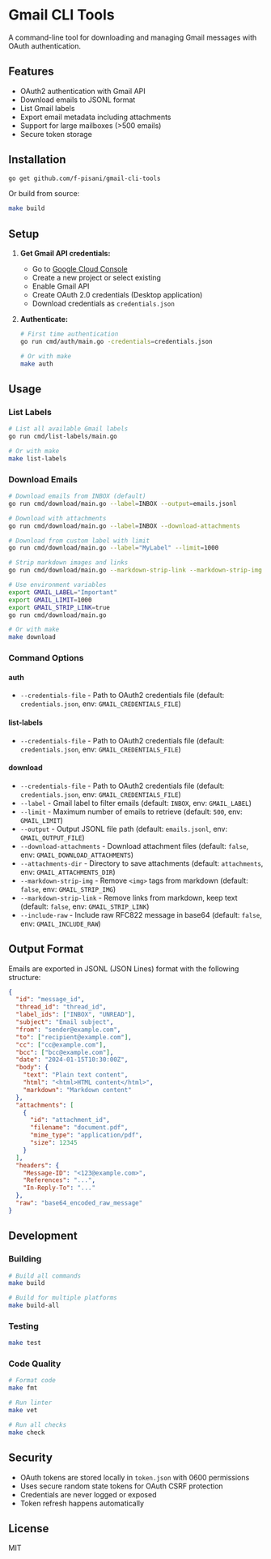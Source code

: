 # Gmail CLI Tools

A command-line tool for downloading and managing Gmail messages with OAuth authentication.

## Features

- OAuth2 authentication with Gmail API
- Download emails to JSONL format
- List Gmail labels
- Export email metadata including attachments
- Support for large mailboxes (>500 emails)
- Secure token storage

## Installation

```bash
go get github.com/f-pisani/gmail-cli-tools
```

Or build from source:

```bash
make build
```

## Setup

1. **Get Gmail API credentials:**
   - Go to [Google Cloud Console](https://console.cloud.google.com/)
   - Create a new project or select existing
   - Enable Gmail API
   - Create OAuth 2.0 credentials (Desktop application)
   - Download credentials as `credentials.json`

2. **Authenticate:**
   ```bash
   # First time authentication
   go run cmd/auth/main.go -credentials=credentials.json
   
   # Or with make
   make auth
   ```

## Usage

### List Labels
```bash
# List all available Gmail labels
go run cmd/list-labels/main.go

# Or with make
make list-labels
```

### Download Emails
```bash
# Download emails from INBOX (default)
go run cmd/download/main.go --label=INBOX --output=emails.jsonl

# Download with attachments
go run cmd/download/main.go --label=INBOX --download-attachments

# Download from custom label with limit
go run cmd/download/main.go --label="MyLabel" --limit=1000

# Strip markdown images and links
go run cmd/download/main.go --markdown-strip-link --markdown-strip-img

# Use environment variables
export GMAIL_LABEL="Important"
export GMAIL_LIMIT=1000
export GMAIL_STRIP_LINK=true
go run cmd/download/main.go

# Or with make
make download
```

### Command Options

#### auth
- `--credentials-file` - Path to OAuth2 credentials file (default: `credentials.json`, env: `GMAIL_CREDENTIALS_FILE`)

#### list-labels
- `--credentials-file` - Path to OAuth2 credentials file (default: `credentials.json`, env: `GMAIL_CREDENTIALS_FILE`)

#### download
- `--credentials-file` - Path to OAuth2 credentials file (default: `credentials.json`, env: `GMAIL_CREDENTIALS_FILE`)
- `--label` - Gmail label to filter emails (default: `INBOX`, env: `GMAIL_LABEL`)
- `--limit` - Maximum number of emails to retrieve (default: `500`, env: `GMAIL_LIMIT`)
- `--output` - Output JSONL file path (default: `emails.jsonl`, env: `GMAIL_OUTPUT_FILE`)
- `--download-attachments` - Download attachment files (default: `false`, env: `GMAIL_DOWNLOAD_ATTACHMENTS`)
- `--attachments-dir` - Directory to save attachments (default: `attachments`, env: `GMAIL_ATTACHMENTS_DIR`)
- `--markdown-strip-img` - Remove `<img>` tags from markdown (default: `false`, env: `GMAIL_STRIP_IMG`)
- `--markdown-strip-link` - Remove links from markdown, keep text (default: `false`, env: `GMAIL_STRIP_LINK`)
- `--include-raw` - Include raw RFC822 message in base64 (default: `false`, env: `GMAIL_INCLUDE_RAW`)

## Output Format

Emails are exported in JSONL (JSON Lines) format with the following structure:

```json
{
  "id": "message_id",
  "thread_id": "thread_id",
  "label_ids": ["INBOX", "UNREAD"],
  "subject": "Email subject",
  "from": "sender@example.com",
  "to": ["recipient@example.com"],
  "cc": ["cc@example.com"],
  "bcc": ["bcc@example.com"],
  "date": "2024-01-15T10:30:00Z",
  "body": {
    "text": "Plain text content",
    "html": "<html>HTML content</html>",
    "markdown": "Markdown content"
  },
  "attachments": [
    {
      "id": "attachment_id",
      "filename": "document.pdf",
      "mime_type": "application/pdf",
      "size": 12345
    }
  ],
  "headers": {
    "Message-ID": "<123@example.com>",
    "References": "...",
    "In-Reply-To": "..."
  },
  "raw": "base64_encoded_raw_message"
}
```

## Development

### Building
```bash
# Build all commands
make build

# Build for multiple platforms
make build-all
```

### Testing
```bash
make test
```

### Code Quality
```bash
# Format code
make fmt

# Run linter
make vet

# Run all checks
make check
```

## Security

- OAuth tokens are stored locally in `token.json` with 0600 permissions
- Uses secure random state tokens for OAuth CSRF protection
- Credentials are never logged or exposed
- Token refresh happens automatically

## License

MIT